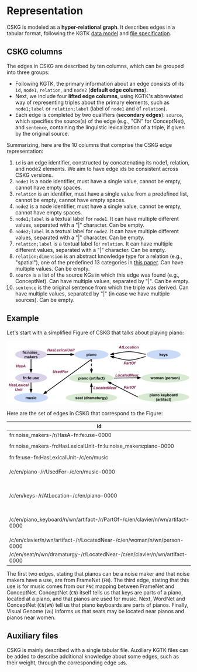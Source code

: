 # Representation

CSKG is modeled as a **hyper-relational graph**. It describes edges in a tabular format, following the KGTK [data model](https://kgtk.readthedocs.io/en/latest/data_model/) and [file specification](https://kgtk.readthedocs.io/en/latest/specification/).

## CSKG columns

The edges in CSKG are described by ten columns, which can be grouped into three groups:
* Following KGTK, the primary information about an edge consists of its `id`, `node1`, `relation`, and `node2` (**default edge columns**). 
* Next, we include four **lifted edge columns**, using KGTK's abbreviated way of representing triples about the primary elements, such as `node1;label` or `relation;label` (label of `node1` and of `relation`). 
* Each edge is completed by two qualifiers (**secondary edges**): `source`, which specifies the source(s) of the edge (e.g., "CN" for ConceptNet), and `sentence`, containing the linguistic lexicalization of a triple, if given by the original source. 

Summarizing, here are the 10 columns that comprise the CSKG edge representation: 

1. `id` is an edge identifier, constructed by concatenating its node1, relation, and node2 elements. We aim to have edge ids be consistent across CSKG versions.
2. `node1` is a node identifier, must have a single value, cannot be empty, cannot have empty spaces. 
3. `relation` is an identifier, must have a single value from a predefined list, cannot be empty, cannot have empty spaces.
4. `node2` is a node identifier, must have a single value, cannot be empty, cannot have empty spaces. 
5. `node1;label` is a textual label for `node1`. It can have multiple different values, separated with a "|" character. Can be empty.
6. `node2;label` is a textual label for `node2`. It can have multiple different values, separated with a "|" character. Can be empty.
7. `relation;label` is a textual label for `relation`. It can have multiple different values, separated with a "|" character. Can be empty.
8. `relation;dimension` is an abstract knowledge type for a relation (e.g., "spatial"), one of the predefined 13 categories in [this paper](https://arxiv.org/abs/2101.04640). Can have multiple values. Can be empty.
9. `source` is a list of the source KGs in which this edge was found (e.g., ConceptNet). Can have multiple values, separated by "|". Can be empty.
10. `sentence` is the original sentence from which the triple was derived. Can have multiple values, separated by "|" (in case we have multiple sources). Can be empty.

## Example

Let's start with a simplified Figure of CSKG that talks about playing piano:

![Diagram](images/snippet.png)

Here are the set of edges in CSKG that correspond to the Figure:

| id | node1 | relation | node2 | node1;label | node2;label | relation;label | relation;dimension | source | sentence |
| -- | -- | -- | -- | -- | -- | -- | -- | -- | -- |
| fn:noise_makers-/r/HasA-fn:fe:use-0000 | fn:noise_makers | /r/HasA | fn:fe:use | noise makers | use | /r/has a | part-whole | FN |  |
| fn:noise_makers-fn:HasLexicalUnit-fn:lu:noise_makers:piano-0000 | fn:noise_makers | fn:HasLexicalUnit | fn:lu:noise_makers:piano | noise makers | piano | has lexical unit | lexical | FN |  |
| fn:fe:use-fn:HasLexicalUnit-/c/en/music | fn:fe:use | fn:HasLexicalUnit | /c/en/music |  |  |  | lexical | FNC |  |
| /c/en/piano-/r/UsedFor-/c/en/music-0000 | /c/en/piano | /r/UsedFor | /c/en/music | piano | music | used for | utility | CN | [[a piano]] is for [[music]] |
| /c/en/keys-/r/AtLocation-/c/en/piano-0000 | /c/en/keys | /r/AtLocation | /c/en/piano | keys | piano | at location | spatial | CN | *Something you find on [[a piano]] is [[keys]] |
| /c/en/piano_keyboard/n/wn/artifact-/r/PartOf-/c/en/clavier/n/wn/artifact-0000 | /c/en/piano_keyboard/n/wn/artifact | /r/PartOf | /c/en/clavier/n/wn/artifact | clavier\|fingerboard\|piano keyboard | forte-piano\|piano\|pianoforte | is a part of\|part of | part-whole | CN\|WN | [[piano keyboard]] is a part of [[piano]] |
| /c/en/clavier/n/wn/artifact-/r/LocatedNear-/c/en/woman/n/wn/person-0000 | /c/en/clavier/n/wn/artifact | /r/LocatedNear | /c/en/woman/n/wn/person | piano | woman | near | spatial | VG |  |
| /c/en/seat/n/wn/dramaturgy-/r/LocatedNear-/c/en/clavier/n/wn/artifact-0000 | /c/en/seat/n/wn/dramaturgy | /r/LocatedNear | /c/en/clavier/n/wn/artifact | seat | piano | for | spatial | VG |  |


The first two edges, stating that pianos can be a noise maker and that noise makers have a use, are from FrameNet (`FN`). The third edge, stating that this use is for music comes from our `FNC` mapping between FrameNet and ConceptNet. ConceptNet (`CN`) itself tells us that keys are parts of a piano, located at a piano, and that pianos are used for music. Next, WordNet and ConceptNet (`CN|WN`) tell us that piano keyboards are parts of pianos. Finally, Visual Genome (`VG`) informs us that seats may be located near pianos and pianos near women.

## Auxiliary files

CSKG is mainly described with a single tabular file. Auxiliary KGTK files can be added to describe additional knowledge about some edges, such as their weight, through the corresponding edge `id`s. 
